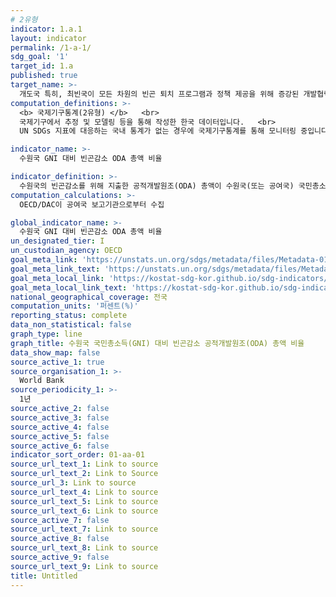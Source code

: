 ```yaml
---
# 2유형 
indicator: 1.a.1
layout: indicator
permalink: /1-a-1/
sdg_goal: '1'
target_id: 1.a
published: true
target_name: >-
  개도국 특히, 최빈국이 모든 차원의 빈곤 퇴치 프로그램과 정책 제공을 위해 증강된 개발협력을 포함하여 다양한 재원 동원 보장
computation_definitions: >-
  <b> 국제기구통계(2유형) </b>   <br>
  국제기구에서 추정 및 모델링 등을 통해 작성한 한국 데이터입니다.   <br>
  UN SDGs 지표에 대응하는 국내 통계가 없는 경우에 국제기구통계를 통해 모니터링 중입니다. 

indicator_name: >-
  수원국 GNI 대비 빈곤감소 ODA 총액 비율

indicator_definition: >-
  수원국의 빈곤감소를 위해 지출한 공적개발원조(ODA) 총액이 수원국(또는 공여국) 국민총소득(GNI)에서 차지하는 비율임.
computation_calculations: >-
  OECD/DAC이 공여국 보고기관으로부터 수집

global_indicator_name: >-
  수원국 GNI 대비 빈곤감소 ODA 총액 비율
un_designated_tier: I
un_custodian_agency: OECD
goal_meta_link: 'https://unstats.un.org/sdgs/metadata/files/Metadata-01-0a-01.pdf'
goal_meta_link_text: 'https://unstats.un.org/sdgs/metadata/files/Metadata-01-0a-01.pdf'
goal_meta_local_link: 'https://kostat-sdg-kor.github.io/sdg-indicators/public/data/Metadata-01-0a-01_KOR.pdf'
goal_meta_local_link_text: 'https://kostat-sdg-kor.github.io/sdg-indicators/public/data/Metadata-01-0a-01_KOR.pdf'
national_geographical_coverage: 전국
computation_units: '퍼센트(%)'
reporting_status: complete
data_non_statistical: false
graph_type: line
graph_title: 수원국 국민총소득(GNI) 대비 빈곤감소 공적개발원조(ODA) 총액 비율
data_show_map: false
source_active_1: true
source_organisation_1: >-
  World Bank
source_periodicity_1: >-
  1년
source_active_2: false
source_active_3: false
source_active_4: false
source_active_5: false
source_active_6: false
indicator_sort_order: 01-aa-01
source_url_text_1: Link to source
source_url_text_2: Link to Source
source_url_3: Link to source
source_url_text_4: Link to source
source_url_text_5: Link to source
source_url_text_6: Link to source
source_active_7: false
source_url_text_7: Link to source
source_active_8: false
source_url_text_8: Link to source
source_active_9: false
source_url_text_9: Link to source
title: Untitled
---
```

